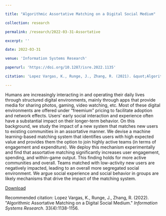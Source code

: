 ```yaml
---

title: "Algorithmic Assortative Matching on a Digital Social Medium"

collection: research

permalink: /research/2022-03-31-Assortative

excerpt: ''

date: 2022-03-31

venue: 'Information Systems Research'

paperurl: 'https://doi.org/10.1287/isre.2022.1135'

citation: 'Lopez Vargas, K., Runge, J., Zhang, R. (2021). &quot;Algorithmic Assortative Matching on a Digital Social Medium.&quot; <i>Information Systems Research</i>. 33(4):1138-1156.'

---
```

Humans are increasingly interacting in and operating their daily lives through structured digital environments, mainly through apps that provide media for sharing photos, gaming, video watching, etc. Most of these digital environments are offered under “freemium” pricing to facilitate adoption and network effects. Users’ early social interaction and experience often have a substantial impact on their longer-term behavior. On this background, we study the impact of a new system that matches new users to existing communities in an assortative manner. We devise a machine learning-based matching system that identifies users with high expected value and provides them the option to join highly active teams (in terms of engagement and expenditure). We deploy this mechanism experimentally and find that assortative matching significantly increases user engagement, spending, and within-game output. This finding holds for more active communities and overall. Teams matched with low-activity new users are negatively impacted, leading to an overall more segregated social environment. We argue social experience and social behavior in groups are likely mechanisms that drive the impact of the matching system.

[Download](https://doi.org/10.1287/isre.2022.1135)

Recommended citation: Lopez Vargas, K., Runge, J., Zhang, R. (2022). &quot;Algorithmic Assortative Matching on a Digital Social Medium.&quot; <i>Information Systems Research</i>. 33(4):1138-1156.

